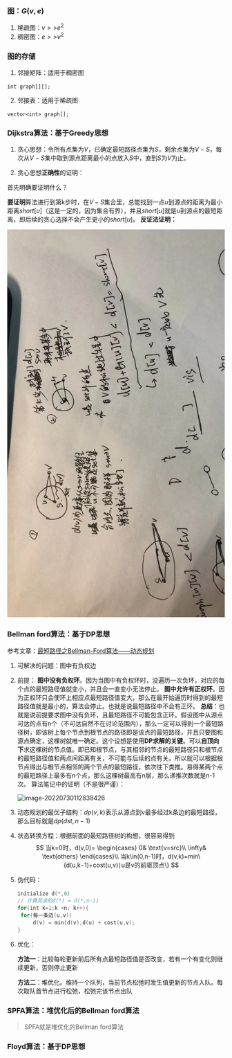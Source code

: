 ### 图：$G(v,e)$
1. 稀疏图：$v{>>}e^2$
2. 稠密图：$e{>>}v^2$
### 图的存储
1. 邻接矩阵：适用于稠密图
```
int graph[][];
```
2. 邻接表：适用于稀疏图
```
vector<int> graph[];
```
### **Dijkstra**算法：基于**Greedy**思想
1. 贪心思想：令所有点集为$V$，已确定最短路径点集为$S$，剩余点集为$V-S$，每次从$V-S$集中取到源点距离最小的点放入$S$中，直到$S$为$V$为止。

2. 贪心思想**正确性**的证明：

  首先明确要证明什么？

  **要证明**算法进行到第k步时，在$V-S$集合里，总能找到一点$u$到源点的距离为最小距离$short[u]$（这是一定的，因为集合有界），并且$short[u]$就是$u$到源点的最短距离，即后续的贪心选择不会产生更小的$short[u]$。
  **反证法证明：**

  ![image-20220726181918095](image-20220701215712738.png)

### **Bellman ford**算法：基于**DP**思想
参考文章：[最短路径之Bellman-Ford算法——动态规划](https://www.cnblogs.com/grandyang/p/4518091.html)
1. 可解决的问题：图中有负权边

2. 前提：
     **图中没有负权环**。因为当图中有负权环时，没遍历一次负环，对应的每个点的最短路径值就变小，并且会一直变小无法停止。
     **图中允许有正权环**。因为正权环只会使环上相应点最短路径值变大，那么在最开始遍历时得到的最短路径值就是最小的，算法会停止。也就是说最短路径中不会有正环。
     **总结**：也就是说前提要求图中没有负环，且最短路径不可能包含正环。假设图中从源点可达的点有n个（不可达自然不在讨论范围内），那么一定可以得到一个最短路径树，即该树上每个节点到根节点的路径即是该点的最短路径，并且只要图和源点确定，这棵树就唯一确定。这个设想是使用**DP求解的关键**。可以**自顶向下**求这棵树的节点值。即已知根节点，与其相邻的节点的最短路径只和根节点的最短路径值和两点间距离有关，不可能与后续的点有关。所以就可以根据根节点得出与根节点相邻的两个节点的最短路径，依次往下类推。易得某两个点的最短路径上最多有n个点，那么这棵树最高有n层，那么递推次数就是n-1次。
     算法笔记中的证明（不是很严谨）：

     ![image-20220730112838426](C:\Users\lisherry\AppData\Roaming\Typora\typora-user-images\image-20220730112838426.png)

3. 动态规划的最优子结构：$dp(v,k)$表示从源点到v最多经过k条边的最短路径，那么目标就是$dp(dst,n-1)$

4. 状态转换方程：根据前面的最短路径树的构想，很容易得到
     $$
     当k=0时，d(v,0)=
     \begin{cases}
     0& \text{v=src}\\
     \infty& \text{others}
     \end{cases}\\
     当k\in(0,n-1]时，d(v,k)=min\{d(u,k−1)+cost(u,v)∣u是v的前驱顶点\}
     $$
     

5. 伪代码：

   ```c++
   initialize d(*,0)
   // 计算其余的d(*) = d(*,n-1)
   for(int k=1;k <n; k++){
   	for(每一条边(u,v))
   		d(v) = min{d(v),d(u) + cost(u,v);
   }
   ```

6. 优化：

   **方法一**：比较每轮更新前后所有点最短路径值是否改变，若有一个有变化则继续更新，否则停止更新

   **方法二**：堆优化。维持一个队列，当前节点松弛时发生值更新的节点入队。每次取队首节点进行松弛，松弛完该节点出队

### **SPFA**算法：**堆优化**后的Bellman ford算法

> SPFA就是堆优化的Bellman ford算法

### **Floyd**算法：基于**DP**思想
